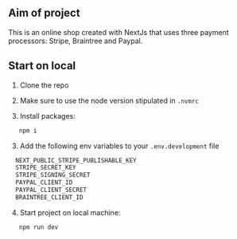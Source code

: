 ## Aim of project

This is an online shop created with NextJs that uses three payment processors: Stripe, Braintree and Paypal.

## Start on local

1. Clone the repo

2. Make sure to use the node version stipulated in `.nvmrc`

3. Install packages:

```bash
   npm i

```

3. Add the following env variables to your `.env.development` file

```bash
  NEXT_PUBLIC_STRIPE_PUBLISHABLE_KEY
  STRIPE_SECRET_KEY
  STRIPE_SIGNING_SECRET
  PAYPAL_CLIENT_ID
  PAYPAL_CLIENT_SECRET
  BRAINTREE_CLIENT_ID
```

4. Start project on local machine:

```bash
   npm run dev

```
